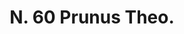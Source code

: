 ---
title: "N. 60 Prunus Theo."
permalink: "/edition/plant060/"
plant-name: "N. 60."
plant-number: "060"
plant-xml: "/assets/xml/plant060.xml"
plant-img1: "/assets/img/plant060_verso.jpg"
plant-img2: "/assets/img/plant060.jpg"
plant-title: "N. 60 Prunus Theo."
plant-wfo-link: ""
plant-kew-link: ""
plant-taxon-content: ""
layout: single-xml
---
